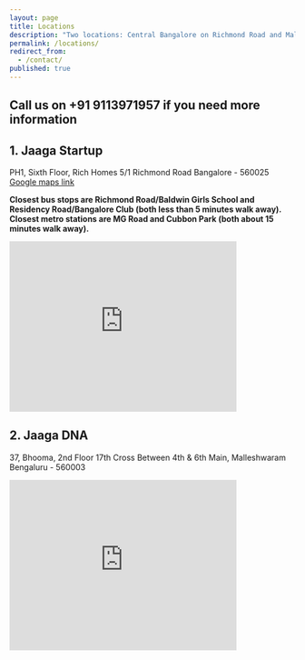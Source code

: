 ```yaml
---
layout: page
title: Locations
description: "Two locations: Central Bangalore on Richmond Road and Malleshwaram"
permalink: /locations/
redirect_from:
  - /contact/
published: true
---
```


## Call us on +91 9113971957 if you need more information

## 1. Jaaga Startup
PH1, Sixth Floor, Rich Homes
5/1 Richmond Road
Bangalore - 560025
[Google maps link](https://goo.gl/maps/pfCoZAT3kXA2)

**Closest bus stops are Richmond Road/Baldwin Girls School and Residency Road/Bangalore Club (both less than 5 minutes walk away). Closest metro stations are MG Road and Cubbon Park (both about 15 minutes walk away).**

<div class="google-maps">
<iframe src="https://www.google.com/maps/embed?pb=!1m18!1m12!1m3!1d3888.0956226747107!2d77.59784541456058!3d12.965732690859697!2m3!1f0!2f0!3f0!3m2!1i1024!2i768!4f13.1!3m3!1m2!1s0x3bae15d1575610e1%3A0x623c9342a16779b0!2sJaaga+Startup!5e0!3m2!1sen!2sin!4v1488196324494" width="400" height="300" frameborder="0" style="border:0" allowfullscreen></iframe>
</div>

## 2. Jaaga DNA
37, Bhooma, 2nd Floor 17th Cross
Between 4th & 6th Main, Malleshwaram 
Bengaluru - 560003

<div class="google-maps">
<iframe src="https://www.google.com/maps/embed?pb=!1m18!1m12!1m3!1d3887.4446525160415!2d77.56555931456109!3d13.007331890832424!2m3!1f0!2f0!3f0!3m2!1i1024!2i768!4f13.1!3m3!1m2!1s0x3bae162c7618a819%3A0x6678b09b306da5d9!2sJaaga+DNA!5e0!3m2!1sen!2sin!4v1488196292909" width="400" height="300" frameborder="0" style="border:0" allowfullscreen></iframe>
</div>